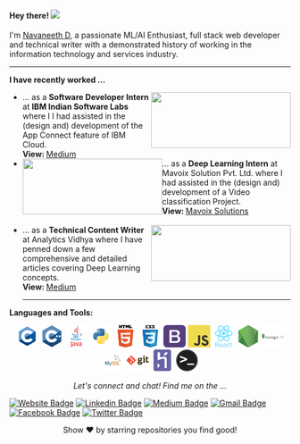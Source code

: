 
<h4> Hey there! <img src="https://raw.githubusercontent.com/verma-anushka/verma-anushka/master/gifs/wave.gif" width="30px"></h4>

I'm [Navaneeth D](https://navaneethsdkcse2k18.github.io/navaneethdinesh.github.io/), a passionate ML/AI Enthusiast, full stack web developer and technical writer with a demonstrated history of working in the information technology and services industry.

---

**I have recently worked ...**
- <div>
     <img width="250" height="100" align='right' src="[https://d92mrp7hetgfk.cloudfront.net/images/sites/misc/Analytics_Vidhya/original.png?1630616755](https://cdn.freebiesupply.com/images/large/2x/ibm-logo-white.png)" >
    ... as a <strong>Software Developer Intern</strong> at <b>IBM Indian Software Labs</b> where I I had assisted in the (design and) development of the App Connect feature of IBM Cloud.
     <br />
     <strong>View: </strong> <a href="https://medium.com/@navaneethsdk" >Medium</a> 
     <br /> 
   </div>

- <div>
    <img width="250" height="100" align='left' src="https://res.cloudinary.com/crunchbase-production/image/upload/c_lpad,f_auto,q_auto:eco,dpr_1/swpyk9n5tgeew7xoqjqe" >
    ... as a <strong>Deep Learning Intern</strong> at Mavoix Solution Pvt. Ltd. where I had assisted in the (design and) development of a Video classification Project.
    <br />
    <strong>View: </strong> <a href="https://www.mavoix.in/" >Mavoix Solutions</a> 
    <br /> 
    <br /> 
  </div>

- <div>
     <img width="250" height="100" align='right' src="https://d92mrp7hetgfk.cloudfront.net/images/sites/misc/Analytics_Vidhya/original.png?1630616755" >
     ... as a <strong>Technical Content Writer</strong> at Analytics Vidhya where I have penned down a few comprehensive and detailed articles covering Deep Learning  concepts.
     <br />
     <strong>View: </strong> <a href="https://medium.com/@navaneethsdk" >Medium</a> 
     <br /> 
   </div>

  ***

**Languages and Tools:**

<p align="center">

  <div align="center">
  
  <code><img height="40" src="https://raw.githubusercontent.com/github/explore/80688e429a7d4ef2fca1e82350fe8e3517d3494d/topics/c/c.png"></code> <code><img height="40" src="https://raw.githubusercontent.com/github/explore/80688e429a7d4ef2fca1e82350fe8e3517d3494d/topics/cpp/cpp.png"></code> <code><img height="40" src="https://raw.githubusercontent.com/devicons/devicon/master/icons/java/java-original-wordmark.svg"></code> <code><img height="40" src="https://raw.githubusercontent.com/github/explore/80688e429a7d4ef2fca1e82350fe8e3517d3494d/topics/python/python.png"></code> <code><img height="40" src="https://raw.githubusercontent.com/github/explore/80688e429a7d4ef2fca1e82350fe8e3517d3494d/topics/html/html.png"></code> <code><img height="40" src="https://raw.githubusercontent.com/github/explore/80688e429a7d4ef2fca1e82350fe8e3517d3494d/topics/css/css.png"></code> <code><img height="40" src="https://raw.githubusercontent.com/github/explore/80688e429a7d4ef2fca1e82350fe8e3517d3494d/topics/bootstrap/bootstrap.png"></code> <code><img height="40" src="https://raw.githubusercontent.com/github/explore/80688e429a7d4ef2fca1e82350fe8e3517d3494d/topics/javascript/javascript.png"></code> <code><img height="40" src="https://raw.githubusercontent.com/devicons/devicon/master/icons/react/react-original-wordmark.svg"></code> <code><img height="40" src="https://raw.githubusercontent.com/github/explore/80688e429a7d4ef2fca1e82350fe8e3517d3494d/topics/nodejs/nodejs.png"></code> <code><img height="40" src="https://raw.githubusercontent.com/github/explore/80688e429a7d4ef2fca1e82350fe8e3517d3494d/topics/mongodb/mongodb.png"></code> <code><img height="40" src="https://raw.githubusercontent.com/github/explore/80688e429a7d4ef2fca1e82350fe8e3517d3494d/topics/mysql/mysql.png"></code> <code><img height="40" src="https://raw.githubusercontent.com/github/explore/80688e429a7d4ef2fca1e82350fe8e3517d3494d/topics/git/git.png"></code> <code><img height="40" src="https://raw.githubusercontent.com/devicons/devicon/master/icons/heroku/heroku-plain.svg"></code> <code><img height="40" src="https://raw.githubusercontent.com/github/explore/80688e429a7d4ef2fca1e82350fe8e3517d3494d/topics/terminal/terminal.png"></code>

  </div>
  </p>



<p align="center">
  <i>Let's connect and chat! Find me on the ...</i> 
    
   [![Website Badge](https://img.shields.io/badge/-navaneeth.com-47CCCC?style=flat&logo=Google-Chrome&logoColor=white&link=https://navaneethsdkcse2k18.github.io/navaneethdinesh.github.io/)](https://navaneethsdkcse2k18.github.io/navaneethdinesh.github.io/) 
   [![Linkedin Badge](https://img.shields.io/badge/-navaneeth-blue?style=flat-square&logo=Linkedin&logoColor=white&link=https://www.linkedin.com/in/navaneeth-dinesh-216a45175/)](https://www.linkedin.com/in/navaneeth-dinesh-216a45175/) 
   [![Medium Badge](https://img.shields.io/badge/-@v.navaneeth-000000?style=flat&labelColor=000000&logo=Medium&link=https://medium.com/@navaneethsdk)](https://medium.com/@navaneethsdk) 
   [![Gmail Badge](https://img.shields.io/badge/-v.navaneeth-c14438?style=flat-square&logo=Gmail&logoColor=white&link=mailto:v.navaneethsdk@gmail.com)](mailto:v.navaneethsdk@gmail.com)
   [![Facebook Badge](https://img.shields.io/badge/-navaneeth-036be4?style=flat-square&logo=Facebook&logoColor=white&link=https://www.facebook.com/navaneeth.dinesh.56)](https://www.facebook.com/navaneeth.dinesh.56)
   [![Twitter Badge](https://img.shields.io/badge/-@v.navaneeth-000000?style=flat&labelColor=000000&logo=Twitter&link=https://twitter.com/enigma_992)](https://twitter.com/enigma_992)
    
  <p align="center">
    Show ❤️ by starring repositories you find good! 
  </p>
</p>




